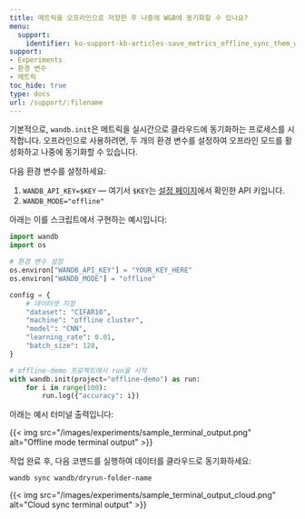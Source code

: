 ```yaml
---
title: 메트릭을 오프라인으로 저장한 후 나중에 W&B에 동기화할 수 있나요?
menu:
  support:
    identifier: ko-support-kb-articles-save_metrics_offline_sync_them_wb_later
support:
- Experiments
- 환경 변수
- 메트릭
toc_hide: true
type: docs
url: /support/:filename
---
```


기본적으로, `wandb.init`은 메트릭을 실시간으로 클라우드에 동기화하는 프로세스를 시작합니다. 오프라인으로 사용하려면, 두 개의 환경 변수를 설정하여 오프라인 모드를 활성화하고 나중에 동기화할 수 있습니다.

다음 환경 변수를 설정하세요:

1. `WANDB_API_KEY=$KEY` — 여기서 `$KEY`는 [설정 페이지](https://app.wandb.ai/settings)에서 확인한 API 키입니다.
2. `WANDB_MODE="offline"`

아래는 이를 스크립트에서 구현하는 예시입니다:

```python
import wandb
import os

# 환경 변수 설정
os.environ["WANDB_API_KEY"] = "YOUR_KEY_HERE"
os.environ["WANDB_MODE"] = "offline"

config = {
    # 데이터셋 지정
    "dataset": "CIFAR10",
    "machine": "offline cluster",
    "model": "CNN",
    "learning_rate": 0.01,
    "batch_size": 128,
}

# offline-demo 프로젝트에서 run을 시작
with wandb.init(project="offline-demo") as run:
    for i in range(100):
        run.log({"accuracy": i})
```

아래는 예시 터미널 출력입니다:

{{< img src="/images/experiments/sample_terminal_output.png" alt="Offline mode terminal output" >}}

작업 완료 후, 다음 코맨드를 실행하여 데이터를 클라우드로 동기화하세요:

```shell
wandb sync wandb/dryrun-folder-name
```

{{< img src="/images/experiments/sample_terminal_output_cloud.png" alt="Cloud sync terminal output" >}}